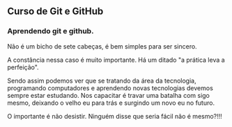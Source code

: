 <h2>Curso de Git e GitHub </h2>

<h3> Aprendendo git e github.</h3> 

Não é um bicho de sete cabeças, é bem simples para ser sincero.

A constância nessa caso é muito importante. Há um ditado "a prática 
leva a perfeição".

Sendo assim podemos ver que se tratando da área da tecnologia, programando
computadores e aprendendo novas tecnologias devemos sempre estar estudando. Nos
capacitar é travar uma batalha com sigo mesmo, deixando o velho eu para trás e
surgindo um novo eu no futuro.

O importante é não desistir. Ninguém disse que seria fácil não é mesmo?!!!


